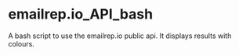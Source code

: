 # emailrep.io_API_bash
A bash script to use the emailrep.io public api. It displays results with colours.
